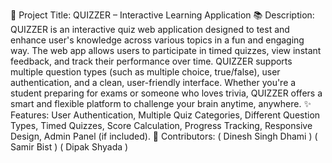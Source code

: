 🎯 Project Title: QUIZZER – Interactive Learning Application
📚 Description: QUIZZER is an interactive quiz web application designed to test and enhance user's knowledge across various topics in a fun and engaging way. The web app allows users to participate in timed quizzes, view instant feedback, and track their performance over time. QUIZZER supports multiple question types (such as multiple choice, true/false), user authentication, and a clean, user-friendly interface. Whether you're a student preparing for exams or someone who loves trivia, QUIZZER offers a smart and flexible platform to challenge your brain anytime, anywhere.
✨ Features: User Authentication, Multiple Quiz Categories, Different Question Types, Timed Quizzes, Score Calculation, Progress Tracking, Responsive Design, Admin Panel (if included).
👥 Contributors: ( Dinesh Singh Dhami ) ( Samir Bist ) ( Dipak Shyada )

